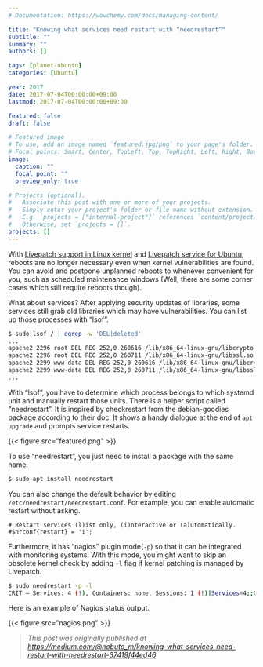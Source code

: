 ```yaml
---
# Documentation: https://wowchemy.com/docs/managing-content/

title: "Knowing what services need restart with “needrestart”"
subtitle: ""
summary: ""
authors: []

tags: [planet-ubuntu]
categories: [Ubuntu]

year: 2017
date: 2017-07-04T00:00:00+09:00
lastmod: 2017-07-04T00:00:00+09:00

featured: false
draft: false

# Featured image
# To use, add an image named `featured.jpg/png` to your page's folder.
# Focal points: Smart, Center, TopLeft, Top, TopRight, Left, Right, BottomLeft, Bottom, BottomRight.
image:
  caption: ""
  focal_point: ""
  preview_only: true

# Projects (optional).
#   Associate this post with one or more of your projects.
#   Simply enter your project's folder or file name without extension.
#   E.g. `projects = ["internal-project"]` references `content/project/deep-learning/index.md`.
#   Otherwise, set `projects = []`.
projects: []
---
```


With [Livepatch support in Linux kernel](https://www.kernel.org/doc/Documentation/livepatch/livepatch.txt) and [Livepatch service for Ubuntu](https://www.ubuntu.com/server/livepatch), reboots are no longer necessary even when kernel vulnerabilities are found. You can avoid and postpone unplanned reboots to whenever convenient for you, such as scheduled maintenance windows (Well, there are some corner cases which still require reboots though).

What about services? After applying security updates of libraries, some services still grab old libraries which may have vulnerabilities. You can list up those processes with “lsof”.

```bash
$ sudo lsof / | egrep -w 'DEL|deleted'
...
apache2 2296 root DEL REG 252,0 260616 /lib/x86_64-linux-gnu/libcrypto.so.1.0.0
apache2 2296 root DEL REG 252,0 260711 /lib/x86_64-linux-gnu/libssl.so.1.0.0
apache2 2299 www-data DEL REG 252,0 260616 /lib/x86_64-linux-gnu/libcrypto.so.1.0.0
apache2 2299 www-data DEL REG 252,0 260711 /lib/x86_64-linux-gnu/libssl.so.1.0.0
...
```

With “lsof”, you have to determine which process belongs to which systemd unit and manually restart those units. There is a helper script called “needrestart”. It is inspired by checkrestart from the debian-goodies package according to their doc. It shows a handy dialogue at the end of `apt upgrade` and prompts service restarts.

{{< figure src="featured.png" >}}

To use “needrestart”, you just need to install a package with the same name.

```bash
$ sudo apt install needrestart
```

You can also change the default behavior by editing `/etc/needrestart/needrestart.conf`. For example, you can enable automatic restart without asking.

```
# Restart services (l)ist only, (i)nteractive or (a)utomatically.
#$nrconf{restart} = 'i';
```

Furthermore, it has “nagios” plugin mode(`-p`) so that it can be integrated with monitoring systems. With this mode, you might want to skip an obsolete kernel check by adding `-l` flag if kernel patching is managed by Livepatch.

```bash
$ sudo needrestart -p -l
CRIT — Services: 4 (!), Containers: none, Sessions: 1 (!)|Services=4;;0;0 Containers=0;;0;0 Sessions=1;0;;0
```

Here is an example of Nagios status output.

{{< figure src="nagios.png" >}}

> *This post was originally published at https://medium.com/@nobuto_m/knowing-what-services-need-restart-with-needrestart-37419f44ed46*
